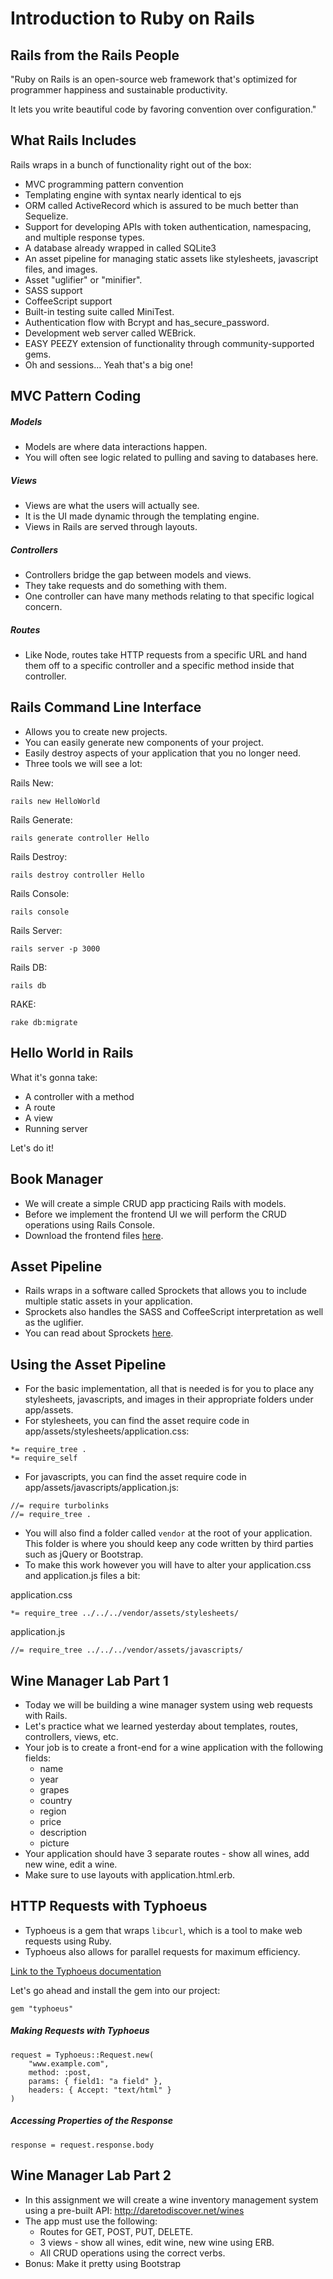 # Introduction to Ruby on Rails

## Rails from the Rails People

"Ruby on Rails is an open-source web framework that's optimized for programmer happiness and sustainable productivity.

It lets you write beautiful code by favoring convention over configuration."

## What Rails Includes

Rails wraps in a bunch of functionality right out of the box:
- MVC programming pattern convention
- Templating engine with syntax nearly identical to ejs
- ORM called ActiveRecord which is assured to be much better than Sequelize.
- Support for developing APIs with token authentication, namespacing, and multiple response types.
- A database already wrapped in called SQLite3
- An asset pipeline for managing static assets like stylesheets, javascript files, and images.
- Asset "uglifier" or "minifier".
- SASS support
- CoffeeScript support
- Built-in testing suite called MiniTest.
- Authentication flow with Bcrypt and has_secure_password.
- Development web server called WEBrick.
- EASY PEEZY extension of functionality through community-supported gems.
- Oh and sessions... Yeah that's a big one!

## MVC Pattern Coding

##### Models
- Models are where data interactions happen.
- You will often see logic related to pulling and saving to databases here.

##### Views
- Views are what the users will actually see.
- It is the UI made dynamic through the templating engine.
- Views in Rails are served through layouts.

##### Controllers
- Controllers bridge the gap between models and views.
- They take requests and do something with them.
- One controller can have many methods relating to that specific logical concern.

##### Routes
- Like Node, routes take HTTP requests from a specific URL and hand them off to a specific controller and a specific method inside that controller.

## Rails Command Line Interface
- Allows you to create new projects.
- You can easily generate new components of your project.
- Easily destroy aspects of your application that you no longer need.
- Three tools we will see a lot:

Rails New:

```
rails new HelloWorld
```

Rails Generate:

```
rails generate controller Hello
```

Rails Destroy:

```
rails destroy controller Hello
```

Rails Console:

```
rails console
```

Rails Server:

```
rails server -p 3000
```

Rails DB:

```
rails db
```

RAKE:

```
rake db:migrate
```

## Hello World in Rails

What it's gonna take:
- A controller with a method
- A route
- A view
- Running server

Let's do it!

## Book Manager
- We will create a simple CRUD app practicing Rails with models.
- Before we implement the frontend UI we will perform the CRUD operations using Rails Console.
- Download the frontend files [here](book_library_html/).

## Asset Pipeline
- Rails wraps in a software called Sprockets that allows you to include multiple static assets in your application.
- Sprockets also handles the SASS and CoffeeScript interpretation as well as the uglifier.
- You can read about Sprockets [here](https://github.com/rails/sprockets-rails).

## Using the Asset Pipeline
- For the basic implementation, all that is needed is for you to place any stylesheets, javascripts, and images in their appropriate folders under app/assets.
- For stylesheets, you can find the asset require code in app/assets/stylesheets/application.css:

```
*= require_tree .
*= require_self
```

- For javascripts, you can find the asset require code in app/assets/javascripts/application.js:

```
//= require turbolinks
//= require_tree .
```

- You will also find a folder called `vendor` at the root of your application. This folder is where you should keep any code written by third parties such as jQuery or Bootstrap.
- To make this work however you will have to alter your application.css and application.js files a bit:

application.css

```
*= require_tree ../../../vendor/assets/stylesheets/
```

application.js

```
//= require_tree ../../../vendor/assets/javascripts/
```

## Wine Manager Lab Part 1
- Today we will be building a wine manager system using web requests with Rails.
- Let's practice what we learned yesterday about templates, routes, controllers, views, etc.
- Your job is to create a front-end for a wine application with the following fields:
	- name
	- year
	- grapes
	- country
	- region
	- price
	- description
	- picture
- Your application should have 3 separate routes - show all wines, add new wine, edit a wine.
- Make sure to use layouts with application.html.erb.

## HTTP Requests with Typhoeus
- Typhoeus is a gem that wraps `libcurl`, which is a tool to make web requests using Ruby.
- Typhoeus also allows for parallel requests for maximum efficiency.

[Link to the Typhoeus documentation](https://github.com/typhoeus/typhoeus)

Let's go ahead and install the gem into our project:

```
gem "typhoeus"
```

##### Making Requests with Typhoeus

```
request = Typhoeus::Request.new(
	"www.example.com",
	method: :post,
	params: { field1: "a field" },
	headers: { Accept: "text/html" }
)
```

##### Accessing Properties of the Response

```
response = request.response.body
```

## Wine Manager Lab Part 2
- In this assignment we will create a wine inventory management system using a pre-built API: http://daretodiscover.net/wines
- The app must use the following:
	- Routes for GET, POST, PUT, DELETE.
	- 3 views - show all wines, edit wine, new wine using ERB.
	- All CRUD operations using the correct verbs.
- Bonus: Make it pretty using Bootstrap